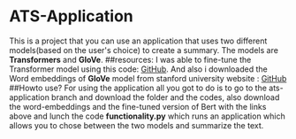 # ATS-Application 
This is a project that you can use an application that uses two different models(based on the user's choice) to create a summary. 
The models are __Transformers__ and __GloVe__. 
##resources: 
I was able to fine-tune the Transformer model using this code: [GitHub](https://www.kaggle.com/code/lusfernandotorres/text-summarization-with-large-language-models/notebook). 
And also i downloaded the Word embeddings of __GloVe__ model from stanford university website : [GitHub](https://nlp.stanford.edu/projects/glove/)
##Howto use? 
For using the application all you got to do is to go to the ats-application branch and download the folder and the codes, also download the word-embeddings and the fine-tuned version of Bert with the 
links above and lunch the code __functionality.py__ which runs an application which allows you to chose between the two models and summarize the text. 


